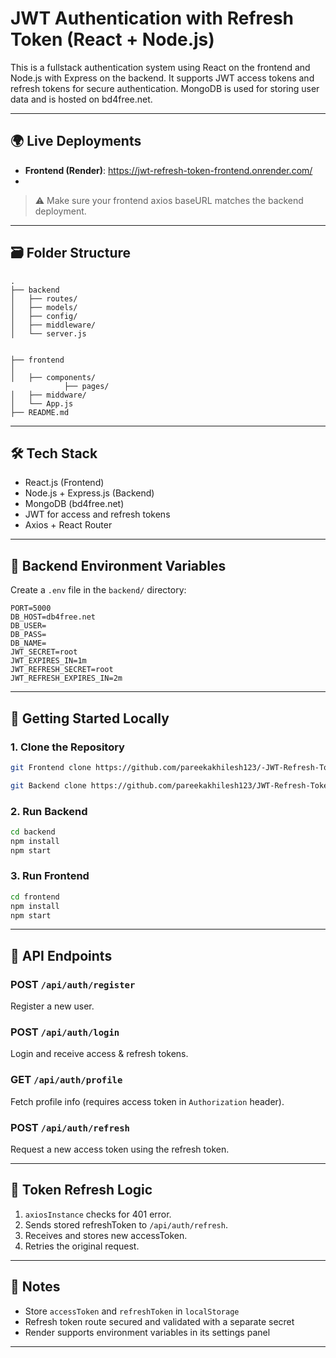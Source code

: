 
# JWT Authentication with Refresh Token (React + Node.js)

This is a fullstack authentication system using React on the frontend and Node.js with Express on the backend. It supports JWT access tokens and refresh tokens for secure authentication. MongoDB is used for storing user data and is hosted on bd4free.net.

---

## 🌍 Live Deployments

- **Frontend (Render)**: https://jwt-refresh-token-frontend.onrender.com/
-  

> ⚠️ Make sure your frontend axios baseURL matches the backend deployment.

---

## 🗃️ Folder Structure

```
.
├── backend
│   ├── routes/
│   ├── models/
│   ├── config/
│   ├── middleware/
│   └── server.js


├── frontend
│   
│   ├── components/
            ├── pages/
│   ├── middware/
│   └── App.js
├── README.md
```

---

## 🛠️ Tech Stack

- React.js (Frontend)
- Node.js + Express.js (Backend)
- MongoDB (bd4free.net)
- JWT for access and refresh tokens
- Axios + React Router

---

## 🔐 Backend Environment Variables

Create a `.env` file in the `backend/` directory:

```
PORT=5000
DB_HOST=db4free.net
DB_USER=
DB_PASS= 
DB_NAME=
JWT_SECRET=root
JWT_EXPIRES_IN=1m
JWT_REFRESH_SECRET=root
JWT_REFRESH_EXPIRES_IN=2m

```

---

## 🚀 Getting Started Locally

### 1. Clone the Repository

```bash
git Frontend clone https://github.com/pareekakhilesh123/-JWT-Refresh-Token-Frontend

git Backend clone https://github.com/pareekakhilesh123/JWT-Refresh-Token-Backend
```

### 2. Run Backend

```bash
cd backend
npm install
npm start
```

### 3. Run Frontend

```bash
cd frontend
npm install
npm start
```

---

## 📡 API Endpoints

### POST `/api/auth/register`
Register a new user.

### POST `/api/auth/login`
Login and receive access & refresh tokens.

### GET `/api/auth/profile`
Fetch profile info (requires access token in `Authorization` header).

### POST `/api/auth/refresh`
Request a new access token using the refresh token.

---

## 🔁 Token Refresh Logic

1. `axiosInstance` checks for 401 error.
2. Sends stored refreshToken to `/api/auth/refresh`.
3. Receives and stores new accessToken.
4. Retries the original request.

---

## 📌 Notes

- Store `accessToken` and `refreshToken` in `localStorage`
- Refresh token route secured and validated with a separate secret
- Render supports environment variables in its settings panel

---


